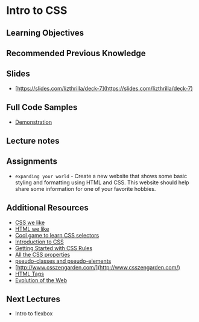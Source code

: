 # Intro to CSS

## Learning Objectives

## Recommended Previous Knowledge

## Slides

- [https://slides.com/lizthrilla/deck-7](https://slides.com/lizthrilla/deck-7)

## Full Code Samples

- [Demonstration](https://github.com/lizthrilla/demonstration)

## Lecture notes

## Assignments

- `expanding your world` - Create a new website that shows some basic styling and formatting using HTML and CSS. This website should help share some information for one of your favorite hobbies.

## Additional Resources

- [CSS we like](https://suncoast.io/handbook/curriculum/fundamentals/modules/html-css/lessons/intro-to-css/resources/css-properties-we-like/)
- [HTML we like](https://suncoast.io/handbook/curriculum/fundamentals/modules/html-css/lessons/intro-to-html/resources/elements-we-like/)
- [Cool game to learn CSS selectors](https://flukeout.github.io/)
- [Introduction to CSS](https://developer.mozilla.org/en-US/docs/Learn/CSS/Introduction_to_CSS)
- [Getting Started with CSS Rules](https://developer.mozilla.org/en-US/docs/Learn/Getting_started_with_the_web/CSS_basics#Anatomy_of_a_CSS_ruleset)
- [All the CSS properties](https://developer.mozilla.org/en-US/docs/Web/CSS/Reference#Keyword_index)
- [pseudo-classes and pseudo-elements](https://developer.mozilla.org/en-US/docs/Learn/CSS/Introduction_to_CSS/Pseudo-classes_and_pseudo-elements)
- [http://www.csszengarden.com/](http://www.csszengarden.com/)
- [HTML Tags](https://developer.mozilla.org/en-US/Learn/HTML/HTML_tags)
- [Evolution of the Web](http://www.evolutionoftheweb.com)

## Next Lectures

- Intro to flexbox
